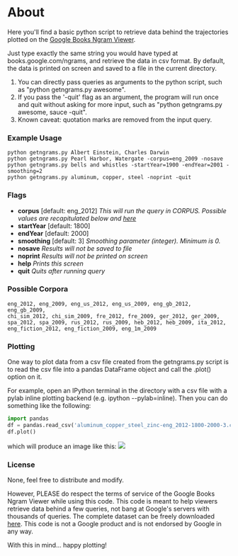 # About #
Here you'll find a basic python script to retrieve data behind the trajectories plotted on the [Google Books Ngram Viewer](http://books.google.com/ngrams).

Just type exactly the same string you would have typed at books.google.com/ngrams, and retrieve the data in csv format. By default, the data is printed on screen and saved to a file in the current directory.

 1. You can directly pass queries as arguments to the python script, such as "python getngrams.py awesome".
 2. If you pass the '-quit' flag as an argument, the program will run once and quit without asking for more input, such as "python getngrams.py awesome, sauce -quit".     
 3. Known caveat: quotation marks are removed from the input query. 

### Example Usage ###

```
python getngrams.py Albert Einstein, Charles Darwin
python getngrams.py Pearl Harbor, Watergate -corpus=eng_2009 -nosave 
python getngrams.py bells and whistles -startYear=1900 -endYear=2001 -smoothing=2
python getngrams.py aluminum, copper, steel -noprint -quit
```

### Flags ###
  * **corpus** [default: eng_2012] *This will run the query in CORPUS. Possible values are recapitulated below and [here](http://books.google.com/ngrams/info)*
  * **startYear** [default: 1800]
  * **endYear** [default: 2000]
  * **smoothing** [default: 3] *Smoothing parameter (integer). Minimum is 0.*
  * **nosave** *Results will not be saved to file*
  * **noprint** *Results will not be printed on screen*
  * **help** *Prints this screen*
  * **quit** *Quits after running query*

### Possible Corpora ###

```
eng_2012, eng_2009, eng_us_2012, eng_us_2009, eng_gb_2012, eng_gb_2009,
chi_sim_2012, chi_sim_2009, fre_2012, fre_2009, ger_2012, ger_2009,
spa_2012, spa_2009, rus_2012, rus_2009, heb_2012, heb_2009, ita_2012,
eng_fiction_2012, eng_fiction_2009, eng_1m_2009
```

### Plotting ###
One way to plot data from a csv file created from the getngrams.py script is
to read the csv file into a pandas DataFrame object and call the .plot()
option on it.

For example, open an IPython terminal in the directory with a csv file with a
pylab inline plotting backend (e.g. ipython --pylab=inline). Then you can do
something like the following:

```python
import pandas
df = pandas.read_csv('aluminum_copper_steel_zinc-eng_2012-1800-2000-3.csv', index_col=0, parse_dates=True)
df.plot()
```

which will produce an image like this:
![](https://s3.amazonaws.com/ngramplots/ngrams.png)

### License ###
None, feel free to distribute and modify.

However, PLEASE do respect the terms of service of the Google Books Ngram Viewer while using this code. This code is meant to help viewers retrieve data behind a few queries, not bang at Google's servers with thousands of queries. The complete dataset can be freely downloaded [here](http://storage.googleapis.com/books/ngrams/books/datasetsv2.html). This code is not a Google product and is not endorsed by Google in any way. 

With this in mind... happy plotting!
